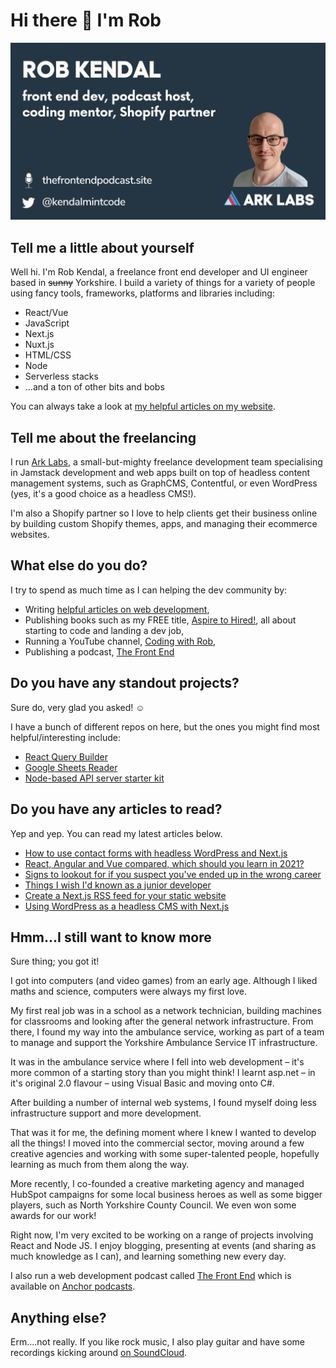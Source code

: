 # Hi there 👋 I'm Rob

<img src="https://github.com/bpk68/bpk68/blob/master/gh-profile-pic.png" />

## Tell me a little about yourself

Well hi. I'm Rob Kendal, a freelance front end developer and UI engineer based in ~~sunny~~ Yorkshire. I build a variety of things for a variety of people using fancy tools, frameworks, platforms and libraries including:

 - React/Vue
 - JavaScript
 - Next.js
 - Nuxt.js
 - HTML/CSS
 - Node
 - Serverless stacks
 - ...and a ton of other bits and bobs
 
 You can always take a look at [my helpful articles on my website](https://robkendal.co.uk).
 
## Tell me about the freelancing

I run [Ark Labs](https://ark-labs.co.uk), a small-but-mighty freelance development team specialising in Jamstack development and web apps built on top of headless content management systems, such as GraphCMS, Contentful, or even WordPress (yes, it's a good choice as a headless CMS!). 

I'm also a Shopify partner so I love to help clients get their business online by building custom Shopify themes, apps, and managing their ecommerce websites.
 
## What else do you do?

I try to spend as much time as I can helping the dev community by:

- Writing [helpful articles on web development](https://robkendal.co.uk/blog),
- Publishing books such as my FREE title, [Aspire to Hired!](https://gumroad.com/l/from-aspire-to-hired), all about starting to code and landing a dev job,
- Running a YouTube channel, [Coding with Rob](https://www.youtube.com/channel/UCAyZX8WEpkQpi2dOtpGV22g),
- Publishing a podcast, [The Front End](https://thefrontendpodcast.site/)
 
 
## Do you have any standout projects?

Sure do, very glad you asked! ☺️

I have a bunch of different repos on here, but the ones you might find most helpful/interesting include:

- [React Query Builder](https://github.com/bpk68/react-visual-query-builder)
- [Google Sheets Reader](https://github.com/bpk68/g-sheets-api)
- [Node-based API server starter kit](https://github.com/bpk68/api-server-starter)

## Do you have any articles to read?

Yep and yep. You can read my latest articles below.

<!-- BLOG-POST-LIST:START -->
- [How to use contact forms with headless WordPress and Next.js](https://robkendal.co.uk/blog/2021-09-03-sending-contact-forms-with-next-js-and-wordpress)
- [React, Angular and Vue compared, which should you learn in 2021?](https://robkendal.co.uk/blog/2021-06-07-should-you-learn-react-angular-or-vue)
- [Signs to lookout for if you suspect you've ended up in the wrong career](https://robkendal.co.uk/blog/signs-to-lookout-for-if-you-suspect-you-ve-ended-up-in-the-wrong-career)
- [Things I wish I'd known as a junior developer](https://robkendal.co.uk/blog/things-i-wish-i-d-known-as-a-junior-developer)
- [Create a Next.js RSS feed for your static website](https://robkendal.co.uk/blog/create-a-static-website-rss-feed-with-next.js)
- [Using WordPress as a headless CMS with Next.js](https://robkendal.co.uk/blog/using-wordpress-as-a-headless-cms-with-next.js)
<!-- BLOG-POST-LIST:END -->
 

## Hmm...I still want to know more

Sure thing; you got it!

I got into computers (and video games) from an early age. Although I liked maths and science, computers were always my first love.

My first real job was in a school as a network technician, building machines for classrooms and looking after the general network infrastructure. From there, I found my way into the ambulance service, working as part of a team to manage and support the Yorkshire Ambulance Service IT infrastructure.

It was in the ambulance service where I fell into web development – it's more common of a starting story than you might think! I learnt asp.net – in it's original 2.0 flavour – using Visual Basic and moving onto C#.

After building a number of internal web systems, I found myself doing less infrastructure support and more development.

That was it for me, the defining moment where I knew I wanted to develop all the things! I moved into the commercial sector, moving around a few creative agencies and working with some super-talented people, hopefully learning as much from them along the way.

More recently, I co-founded a creative marketing agency and managed HubSpot campaigns for some local business heroes as well as some bigger players, such as North Yorkshire County Council. We even won some awards for our work!

Right now, I'm very excited to be working on a range of projects involving React and Node JS. I enjoy blogging, presenting at events (and sharing as much knowledge as I can), and learning something new every day.

I also run a web development podcast called [The Front End](https://thefrontendpodcast.site/) which is available on [Anchor podcasts](https://anchor.fm/the-front-end).

## Anything else?

Erm....not really. If you like rock music, I also play guitar and have some recordings kicking around [on SoundCloud](https://soundcloud.com/rkendal).
